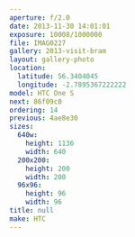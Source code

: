 ```yaml
---
aperture: f/2.0
date: 2013-11-30 14:01:01
exposure: 10008/1000000
file: IMAG0227
gallery: 2013-visit-bram
layout: gallery-photo
location:
  latitude: 56.3404045
  longitude: -2.7895367222222
model: HTC One S
next: 86f09c0
ordering: 14
previous: 4ae8e30
sizes:
  640w:
    height: 1136
    width: 640
  200x200:
    height: 200
    width: 200
  96x96:
    height: 96
    width: 96
title: null
make: HTC
---
```

